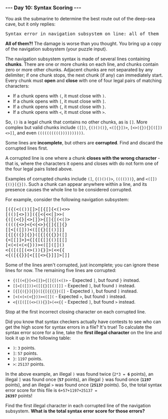 ### --- Day 10: Syntax Scoring ---

You ask the submarine to determine the best route out of the deep-sea cave, but it only replies:

<pre>
Syntax error in navigation subsystem on line: all of them</pre>

<b>All of them?!</b> The damage is worse than you thought. You bring up a copy of the navigation
subsystem (your puzzle input).

The navigation subsystem syntax is made of several lines containing <b>chunks</b>. There are one or
more chunks on each line, and chunks contain zero or more other chunks. Adjacent chunks are not
separated by any delimiter; if one chunk stops, the next chunk (if any) can immediately start. Every
chunk must <b>open</b> and <b>close</b> with one of four legal pairs of matching characters:

- If a chunk opens with <code>(</code>, it must close with <code>)</code>.
- If a chunk opens with <code>[</code>, it must close with <code>]</code>.
- If a chunk opens with <code>{</code>, it must close with <code>}</code>.
- If a chunk opens with <code>&lt;</code>, it must close with <code>&gt;</code>.

So, <code>()</code> is a legal chunk that contains no other chunks, as is <code>[]</code>. More
complex but valid chunks include <code>([])</code>, <code>{()()()}</code>,
<code>&lt;([{}])&gt;</code>, <code>[&lt;&gt;({}){}[([])&lt;&gt;]]</code>, and even
<code>(((((((((())))))))))</code>.

Some lines are <b>incomplete</b>, but others are <b>corrupted</b>. Find and discard the corrupted
lines first.

A corrupted line is one where a chunk <b>closes with the wrong character</b> - that is, where the
characters it opens and closes with do not form one of the four legal pairs listed above.

Examples of corrupted chunks include <code>(]</code>, <code>{()()()&gt;</code>,
<code>(((()))}</code>, and <code>&lt;([]){()}[{}])</code>. Such a chunk can appear anywhere within a
line, and its presence causes the whole line to be considered corrupted.

For example, consider the following navigation subsystem:

<pre>
[({(&lt;(())[]&gt;[[{[]{&lt;()&lt;&gt;&gt;
[(()[&lt;&gt;])]({[&lt;{&lt;&lt;[]&gt;&gt;(
{([(&lt;{}[&lt;&gt;[]}&gt;{[]{[(&lt;()&gt;
(((({&lt;&gt;}&lt;{&lt;{&lt;&gt;}{[]{[]{}
[[&lt;[([]))&lt;([[{}[[()]]]
[{[{({}]{}}([{[{{{}}([]
{&lt;[[]]&gt;}&lt;{[{[{[]{()[[[]
[&lt;(&lt;(&lt;(&lt;{}))&gt;&lt;([]([]()
&lt;{([([[(&lt;&gt;()){}]&gt;(&lt;&lt;{{
&lt;{([{{}}[&lt;[[[&lt;&gt;{}]]]&gt;[]]
</pre>

Some of the lines aren't corrupted, just incomplete; you can ignore these lines for now. The
remaining five lines are corrupted:

- <code>{([(&lt;{}[&lt;&gt;[]}&gt;{[]{[(&lt;()&gt;</code> - Expected <code>]</code>, but found
  <code>}</code> instead.
- <code>[[&lt;[([]))&lt;([[{}[[()]]]</code> - Expected <code>]</code>, but found <code>)</code>
  instead.
- <code>[{[{({}]{}}([{[{{{}}([]</code> - Expected <code>)</code>, but found <code>]</code> instead.
- <code>[&lt;(&lt;(&lt;(&lt;{}))&gt;&lt;([]([]()</code> - Expected <code>&gt;</code>, but found
  <code>)</code> instead.
- <code>&lt;{([([[(&lt;&gt;()){}]&gt;(&lt;&lt;{{</code> - Expected <code>]</code>, but found
  <code>&gt;</code> instead.

Stop at the first incorrect closing character on each corrupted line.

Did you know that syntax checkers actually have contests to see who can get the high score for
syntax errors in a file? It's true! To calculate the syntax error score for a line, take the
<b>first illegal character</b> on the line and look it up in the following table:

- <code>)</code>: <code>3</code> points.
- <code>]</code>: <code>57</code> points.
- <code>}</code>: <code>1197</code> points.
- <code>&gt;</code>: <code>25137</code> points.

In the above example, an illegal <code>)</code> was found twice (<code>2*3 = <b>6</b></code>
points), an illegal <code>]</code> was found once (<code><b>57</b></code> points), an illegal
<code>}</code> was found once (<code><b>1197</b></code> points), and an illegal <code>&gt;</code>
was found once (<code><b>25137</b></code> points). So, the total syntax error score for this file is
<code>6+57+1197+25137 = <b>26397</b></code> points!

Find the first illegal character in each corrupted line of the navigation subsystem. <b>What is the
total syntax error score for those errors?</b>